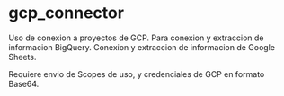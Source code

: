 # gcp_connector

Uso de conexion a proyectos de GCP. Para conexion y extraccion de informacion BigQuery. Conexion y extraccion de informacion de Google Sheets.

Requiere envio de Scopes de uso, y credenciales de GCP en formato Base64.